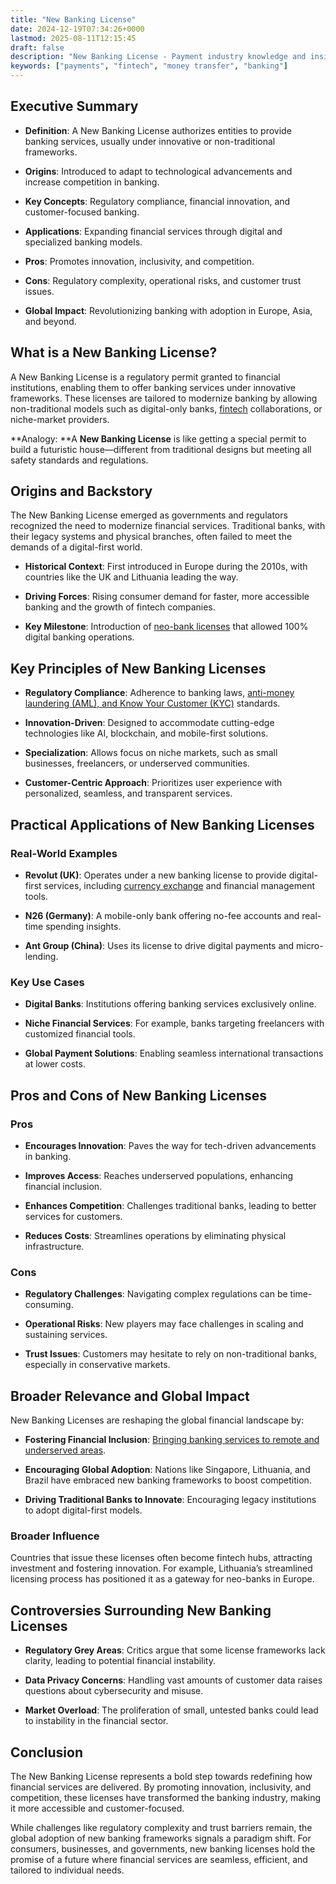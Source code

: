 ```yaml
---
title: "New Banking License"
date: 2024-12-19T07:34:26+0000
lastmod: 2025-08-11T12:15:45
draft: false
description: "New Banking License - Payment industry knowledge and insights"
keywords: ["payments", "fintech", "money transfer", "banking"]
---
```


## Executive Summary

- **Definition**: A New Banking License authorizes entities to provide banking services, usually under innovative or non-traditional frameworks.

- **Origins**: Introduced to adapt to technological advancements and increase competition in banking.

- **Key Concepts**: Regulatory compliance, financial innovation, and customer-focused banking.

- **Applications**: Expanding financial services through digital and specialized banking models.

- **Pros**: Promotes innovation, inclusivity, and competition.

- **Cons**: Regulatory complexity, operational risks, and customer trust issues.

- **Global Impact**: Revolutionizing banking with adoption in Europe, Asia, and beyond.

## What is a New Banking License?

A New Banking License is a regulatory permit granted to financial institutions, enabling them to offer banking services under innovative frameworks. These licenses are tailored to modernize banking by allowing non-traditional models such as digital-only banks, [fintech](https://faisalkhanllc.xyz/resources/payments-wiki/f/fintech/) collaborations, or niche-market providers.

**Analogy: **A **New Banking License** is like getting a special permit to build a futuristic house—different from traditional designs but meeting all safety standards and regulations.

## Origins and Backstory

The New Banking License emerged as governments and regulators recognized the need to modernize financial services. Traditional banks, with their legacy systems and physical branches, often failed to meet the demands of a digital-first world.

- **Historical Context**: First introduced in Europe during the 2010s, with countries like the UK and Lithuania leading the way.

- **Driving Forces**: Rising consumer demand for faster, more accessible banking and the growth of fintech companies.

- **Key Milestone**: Introduction of [neo-bank licenses](https://faisalkhanllc.xyz/resources/payments-wiki/n/neo-bank-license/) that allowed 100% digital banking operations.

## Key Principles of New Banking Licenses

- **Regulatory Compliance**: Adherence to banking laws, [anti-money laundering (AML), and Know Your Customer (KYC)](https://faisalkhanllc.xyz/resources/payments-wiki/k/know-your-customer-kyc-anti-money-laundering-aml/) standards.

- **Innovation-Driven**: Designed to accommodate cutting-edge technologies like AI, blockchain, and mobile-first solutions.

- **Specialization**: Allows focus on niche markets, such as small businesses, freelancers, or underserved communities.

- **Customer-Centric Approach**: Prioritizes user experience with personalized, seamless, and transparent services.

## Practical Applications of New Banking Licenses

### Real-World Examples

- **Revolut (UK)**: Operates under a new banking license to provide digital-first services, including [currency exchange](https://faisalkhanllc.xyz/resources/payments-wiki/c/currency-exchange/) and financial management tools.

- **N26 (Germany)**: A mobile-only bank offering no-fee accounts and real-time spending insights.

- **Ant Group (China)**: Uses its license to drive digital payments and micro-lending.

### Key Use Cases

- **Digital Banks**: Institutions offering banking services exclusively online.

- **Niche Financial Services**: For example, banks targeting freelancers with customized financial tools.

- **Global Payment Solutions**: Enabling seamless international transactions at lower costs.

## Pros and Cons of New Banking Licenses

### Pros

- **Encourages Innovation**: Paves the way for tech-driven advancements in banking.

- **Improves Access**: Reaches underserved populations, enhancing financial inclusion.

- **Enhances Competition**: Challenges traditional banks, leading to better services for customers.

- **Reduces Costs**: Streamlines operations by eliminating physical infrastructure.

### Cons

- **Regulatory Challenges**: Navigating complex regulations can be time-consuming.

- **Operational Risks**: New players may face challenges in scaling and sustaining services.

- **Trust Issues**: Customers may hesitate to rely on non-traditional banks, especially in conservative markets.

## Broader Relevance and Global Impact

New Banking Licenses are reshaping the global financial landscape by:

- **Fostering Financial Inclusion**: [Bringing banking services to remote and underserved areas](https://faisalkhanllc.xyz/resources/payments-wiki/f/what-is-financial-inclusion/).

- **Encouraging Global Adoption**: Nations like Singapore, Lithuania, and Brazil have embraced new banking frameworks to boost competition.

- **Driving Traditional Banks to Innovate**: Encouraging legacy institutions to adopt digital-first models.

### Broader Influence

Countries that issue these licenses often become fintech hubs, attracting investment and fostering innovation. For example, Lithuania’s streamlined licensing process has positioned it as a gateway for neo-banks in Europe.

## Controversies Surrounding New Banking Licenses

- **Regulatory Grey Areas**: Critics argue that some license frameworks lack clarity, leading to potential financial instability.

- **Data Privacy Concerns**: Handling vast amounts of customer data raises questions about cybersecurity and misuse.

- **Market Overload**: The proliferation of small, untested banks could lead to instability in the financial sector.

## Conclusion

The New Banking License represents a bold step towards redefining how financial services are delivered. By promoting innovation, inclusivity, and competition, these licenses have transformed the banking industry, making it more accessible and customer-focused.

While challenges like regulatory complexity and trust barriers remain, the global adoption of new banking frameworks signals a paradigm shift. For consumers, businesses, and governments, new banking licenses hold the promise of a future where financial services are seamless, efficient, and tailored to individual needs.